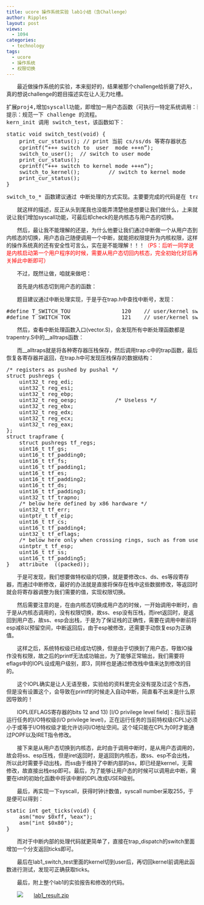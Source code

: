 ```yaml
---
title: ucore 操作系统实验 lab1小结（含Challenge）
author: Ripples
layout: post
views:
  - 1094
categories:
  - technology
tags:
  - ucore
  - 操作系统
  - 权限切换
---
```

<p style="text-indent: 2em;">
  最近做操作系统的实验，本来挺好的，结果被那个challenge给折磨了好久，真的想说challenge的题目描述实在让人无力吐槽。
</p>

<pre class="brush:plain;toolbar:false">扩展proj4,增加syscall功能，即增加一用户态函数（可执行一特定系统调用：获得时钟计数值），当内核初始完毕后，可从内核态返回到用户态的函数，而用户态的函数又通过系统调用得到内核态的服务。需写出详细的设计和分析报告。完成出色的可获得适当加分。
提示：规范一下&nbsp;challenge&nbsp;的流程。&nbsp;
kern_init&nbsp;调用&nbsp;switch_test，该函数如下：</pre>

<!--more-->

<pre class="brush:cpp;toolbar:false">static&nbsp;void&nbsp;switch_test(void)&nbsp;{
&nbsp;&nbsp;&nbsp;&nbsp;print_cur_status();&nbsp;//&nbsp;print&nbsp;当前&nbsp;cs/ss/ds&nbsp;等寄存器状态
&nbsp;&nbsp;&nbsp;&nbsp;cprintf(“+++&nbsp;switch&nbsp;to&nbsp;&nbsp;user&nbsp;&nbsp;mode&nbsp;+++n”);
&nbsp;&nbsp;&nbsp;&nbsp;switch_to_user();&nbsp;&nbsp;//&nbsp;switch&nbsp;to&nbsp;user&nbsp;mode
&nbsp;&nbsp;&nbsp;&nbsp;print_cur_status();
&nbsp;&nbsp;&nbsp;&nbsp;cprintf(“+++&nbsp;switch&nbsp;to&nbsp;kernel&nbsp;mode&nbsp;+++n”);
&nbsp;&nbsp;&nbsp;&nbsp;switch_to_kernel();&nbsp;&nbsp;&nbsp;&nbsp;&nbsp;&nbsp;&nbsp;&nbsp;&nbsp;//&nbsp;switch&nbsp;to&nbsp;kernel&nbsp;mode
&nbsp;&nbsp;&nbsp;&nbsp;print_cur_status();
}</pre>

<pre class="brush:plain;toolbar:false">switch_to_*&nbsp;函数建议通过&nbsp;中断处理的方式实现。主要要完成的代码是在&nbsp;trap&nbsp;里面处理&nbsp;T_SWITCH_TO*&nbsp;中断，并设置好返回的状态。</pre>

<p style="text-indent: 2em;">
  就这样的描述，反正从头到尾我也没能弄清楚他是想要让我们做什么，上来就说让我们增加syscall功能，可最后却check的是内核态与用户态的切换。
</p>

<p style="text-indent: 2em;">
  然后，最让我不能理解的还是，为什么他要让我们通过中断做一个从用户态到内核态的切换，用户态自己随便调用一个中断，就能把权限提升为内核权限，这样的操作系统真的还有安全性可言么，实在是不能理解！！！<span style="color: rgb(255, 0, 0);">（PS：后听一同学说是内核启动第一个用户程序的时候，需要从用户态切回内核态，完全初始化好后再关掉此中断即可）</span>
</p>

<p style="text-indent: 2em;">
  不过，既然让做，咱就来做吧：
</p>

<p style="text-indent: 2em;">
  首先是内核态切到用户态的函数：
</p>

<p style="text-indent: 2em;">
  题目建议通过中断处理实现，于是乎在trap.h中查找中断号，发现：
</p>

<pre class="brush:cpp;toolbar:false">#define&nbsp;T_SWITCH_TOU&nbsp;&nbsp;&nbsp;&nbsp;&nbsp;&nbsp;&nbsp;&nbsp;&nbsp;&nbsp;&nbsp;&nbsp;&nbsp;&nbsp;&nbsp;&nbsp;120&nbsp;&nbsp;&nbsp;&nbsp;//&nbsp;user/kernel&nbsp;switch
#define&nbsp;T_SWITCH_TOK&nbsp;&nbsp;&nbsp;&nbsp;&nbsp;&nbsp;&nbsp;&nbsp;&nbsp;&nbsp;&nbsp;&nbsp;&nbsp;&nbsp;&nbsp;&nbsp;121&nbsp;&nbsp;&nbsp;&nbsp;//&nbsp;user/kernel&nbsp;switch</pre>

<p style="text-indent: 2em;">
  然后，查看中断处理函数入口(vector.S)，会发现所有中断处理函数都是trapentry.S中的__alltraps函数：
</p>

<p style="text-indent: 2em;">
  而__alltraps就是将各种寄存器压栈保存，然后调用trap.c中的trap函数，最后恢复各寄存器并返回，在trap.h中可发现压栈保存的数据结构：
</p>

<pre class="brush:cpp;toolbar:false">/*&nbsp;registers&nbsp;as&nbsp;pushed&nbsp;by&nbsp;pushal&nbsp;*/
struct&nbsp;pushregs&nbsp;{
&nbsp;&nbsp;&nbsp;&nbsp;uint32_t&nbsp;reg_edi;
&nbsp;&nbsp;&nbsp;&nbsp;uint32_t&nbsp;reg_esi;
&nbsp;&nbsp;&nbsp;&nbsp;uint32_t&nbsp;reg_ebp;
&nbsp;&nbsp;&nbsp;&nbsp;uint32_t&nbsp;reg_oesp;&nbsp;&nbsp;&nbsp;&nbsp;&nbsp;&nbsp;&nbsp;&nbsp;&nbsp;&nbsp;&nbsp;&nbsp;/*&nbsp;Useless&nbsp;*/
&nbsp;&nbsp;&nbsp;&nbsp;uint32_t&nbsp;reg_ebx;
&nbsp;&nbsp;&nbsp;&nbsp;uint32_t&nbsp;reg_edx;
&nbsp;&nbsp;&nbsp;&nbsp;uint32_t&nbsp;reg_ecx;
&nbsp;&nbsp;&nbsp;&nbsp;uint32_t&nbsp;reg_eax;
};
struct&nbsp;trapframe&nbsp;{
&nbsp;&nbsp;&nbsp;&nbsp;struct&nbsp;pushregs&nbsp;tf_regs;
&nbsp;&nbsp;&nbsp;&nbsp;uint16_t&nbsp;tf_gs;
&nbsp;&nbsp;&nbsp;&nbsp;uint16_t&nbsp;tf_padding0;
&nbsp;&nbsp;&nbsp;&nbsp;uint16_t&nbsp;tf_fs;
&nbsp;&nbsp;&nbsp;&nbsp;uint16_t&nbsp;tf_padding1;
&nbsp;&nbsp;&nbsp;&nbsp;uint16_t&nbsp;tf_es;
&nbsp;&nbsp;&nbsp;&nbsp;uint16_t&nbsp;tf_padding2;
&nbsp;&nbsp;&nbsp;&nbsp;uint16_t&nbsp;tf_ds;
&nbsp;&nbsp;&nbsp;&nbsp;uint16_t&nbsp;tf_padding3;
&nbsp;&nbsp;&nbsp;&nbsp;uint32_t&nbsp;tf_trapno;
&nbsp;&nbsp;&nbsp;&nbsp;/*&nbsp;below&nbsp;here&nbsp;defined&nbsp;by&nbsp;x86&nbsp;hardware&nbsp;*/
&nbsp;&nbsp;&nbsp;&nbsp;uint32_t&nbsp;tf_err;
&nbsp;&nbsp;&nbsp;&nbsp;uintptr_t&nbsp;tf_eip;
&nbsp;&nbsp;&nbsp;&nbsp;uint16_t&nbsp;tf_cs;
&nbsp;&nbsp;&nbsp;&nbsp;uint16_t&nbsp;tf_padding4;
&nbsp;&nbsp;&nbsp;&nbsp;uint32_t&nbsp;tf_eflags;
&nbsp;&nbsp;&nbsp;&nbsp;/*&nbsp;below&nbsp;here&nbsp;only&nbsp;when&nbsp;crossing&nbsp;rings,&nbsp;such&nbsp;as&nbsp;from&nbsp;user&nbsp;to&nbsp;kernel&nbsp;*/
&nbsp;&nbsp;&nbsp;&nbsp;uintptr_t&nbsp;tf_esp;
&nbsp;&nbsp;&nbsp;&nbsp;uint16_t&nbsp;tf_ss;
&nbsp;&nbsp;&nbsp;&nbsp;uint16_t&nbsp;tf_padding5;
}&nbsp;__attribute__((packed));</pre>

<p style="text-indent: 2em;">
  于是可发现，我们想要做特权级的切换，就是要修改cs、ds、es等段寄存器，而通过中断修改，最好的办法就是直接将保存在栈中这些数据修改，等返回时就会将寄存器调整为我们需要的值，实现权限切换。
</p>

<p style="text-indent: 2em;">
  然后需要注意的是，在由内核态切换成用户态的时候，一开始调用中断时，由于是从内核态调用的，没有权限切换，故ss、esp没有压栈，而iret返回时，是返回到用户态，故ss、esp会出栈，于是为了保证栈的正确性，需要在调用中断前将esp减8以预留空间，中断返回后，由于esp被修改，还需要手动恢复esp为正确值。
</p>

<p style="text-indent: 2em;">
  这样之后，系统特权级已经成功切换，但是由于切换到了用户态，导致IO操作没有权限，故之后的printf无法成功输出，为了能够正常输出，我们需要将eflags中的IOPL设成用户级别，即3，同样也是通过修改栈中值来达到修改的目的。
</p>

<p style="text-indent: 2em;">
  这个IOPL确实是让人无语至极，实验给的资料里完全没有提及过这个东西，但是没有设置这个，会导致在printf的时候走入自动中断，简直看不出来是什么原因导致的！
</p>

<p style="text-indent: 2em;">
  IOPL(EFLAGS寄存器的bits 12 and 13) [I/O privilege level field]：指示当前运行任务的I/O特权级(I/O privilege level)，正在运行任务的当前特权级(CPL)必须小于或等于I/O特权级才能允许访问I/O地址空间。这个域只能在CPL为0时才能通过POPF以及IRET指令修改。
</p>

<p style="text-indent: 2em;">
  接下来是从用户态切换到内核态，此时由于调用中断时，是从用户态调用的，故会将ss、esp压栈，但是iret返回时，是返回到内核态，故ss、esp不会出栈，所以此时需要手动出栈，而ss由于维持了中断内部的ss，即已经是kernel，无需修改，故直接出栈esp即可。最后，为了能够让用户态的时候可以调用此中断，需要在idt的初始化函数中将该中断的DPL改成USER级别。
</p>

<p style="text-indent: 2em;">
  最后，再实现一下syscall，获得时钟计数值，syscall number采取255，于是便可以得到：
</p>

<pre class="brush:cpp;toolbar:false">static&nbsp;int&nbsp;get_ticks(void)&nbsp;{
&nbsp;&nbsp;&nbsp;&nbsp;asm("mov&nbsp;$0xff,&nbsp;%eax");
&nbsp;&nbsp;&nbsp;&nbsp;asm("int&nbsp;$0x80");
}</pre>

<p style="text-indent: 2em;">
  而对于中断内部的处理代码就更简单了，直接在trap_dispatch的switch里面增加一个分支返回ticks即可。
</p>

<p style="text-indent: 2em;">
  最后在lab1_switch_test里面的kernel切到user后，再切回kernel前调用此函数进行测试，发现可正确获取ticks。
</p>

<p style="text-indent: 2em;">
  最后，附上整个lab1的实验报告和修改的代码。
</p>

<p style="line-height: 16px; text-indent: 2em;">
  <img src="http://geekjayvic.sinaapp.com/wp-content/plugins/wp-ueditor2/ueditor/dialogs/attachment/fileTypeImages/icon_rar.gif" /><a href="http://geekjayvic-wordpress.stor.sinaapp.com/uploads/2014/10/lab1_result.zip">lab1_result.zip</a>
</p>

